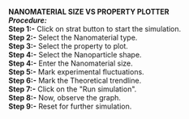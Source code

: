****NANOMATERIAL SIZE VS PROPERTY PLOTTER****<BR>
_****Procedure:****_<br>
****Step 1:-**** Click on strat button to start the simulation.<br>
****Step 2:-**** Select the Nanomaterial type.<br>
****Step 3:-**** Select the property to plot.<br>
****Step 4:-**** Select the Nanoparticle shape.<br>
****Step 4:-**** Enter the Nanomaterial size.<br>
****Step 5:-**** Mark experimental fluctuations.<br>
****Step 6:-**** Mark the Theoretical trendline.<br>
****Step 7:-**** Click on the "Run simulation".<br>
****Step 8:-**** Now, observe the graph.<br>
****Step 9:-**** Reset for further simulation.<br>
